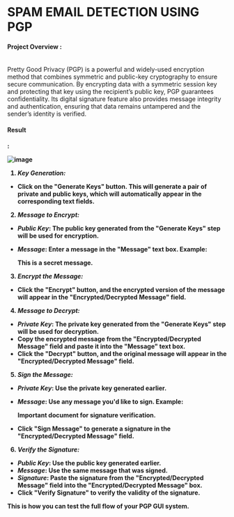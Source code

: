 # SPAM EMAIL DETECTION USING PGP
 
<h4>Project Overview : </h4><br>
Pretty Good Privacy (PGP) is a powerful and widely-used encryption method that combines symmetric and public-key cryptography to ensure secure communication. 
By encrypting data with a symmetric session key and protecting that key using the recipient’s public key, PGP guarantees confidentiality. 
Its digital signature feature also provides message integrity and authentication, ensuring that data remains untampered and the sender’s identity is verified. 


<h4>Result<h4> : 

![image](https://github.com/user-attachments/assets/c9f14fd3-2f48-4e60-80fa-c2fbd693076b)


 1. *Key Generation:*
   - Click on the "Generate Keys" button. This will generate a pair of private and public keys, which will automatically appear in the corresponding text fields.

 2. *Message to Encrypt:*
   - *Public Key*: The public key generated from the "Generate Keys" step will be used for encryption.
   - *Message*: Enter a message in the "Message" text box. Example: 
     
     This is a secret message.
     

 3. *Encrypt the Message:*
   - Click the "Encrypt" button, and the encrypted version of the message will appear in the "Encrypted/Decrypted Message" field.

 4. *Message to Decrypt:*
   - *Private Key*: The private key generated from the "Generate Keys" step will be used for decryption.
   - Copy the encrypted message from the "Encrypted/Decrypted Message" field and paste it into the "Message" text box.
   - Click the "Decrypt" button, and the original message will appear in the "Encrypted/Decrypted Message" field.

 5. *Sign the Message:*
   - *Private Key*: Use the private key generated earlier.
   - *Message*: Use any message you'd like to sign. Example:
     
     Important document for signature verification.
     
   - Click "Sign Message" to generate a signature in the "Encrypted/Decrypted Message" field.

 6. *Verify the Signature:*
   - *Public Key*: Use the public key generated earlier.
   - *Message*: Use the same message that was signed.
   - *Signature*: Paste the signature from the "Encrypted/Decrypted Message" field into the "Encrypted/Decrypted Message" box.
   - Click "Verify Signature" to verify the validity of the signature.

This is how you can test the full flow of your PGP GUI system.
